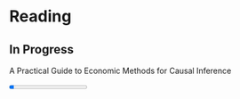 # Reading

## In Progress
<p>A Practical Guide to Economic Methods for Causal Inference</p>
<progress value=20 max=329></progress>